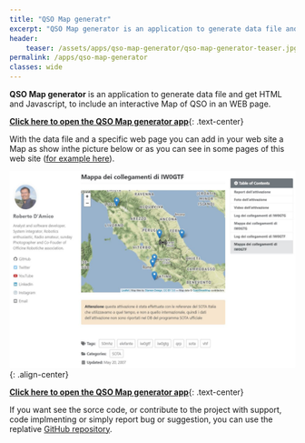 ```yaml
---
title: "QSO Map generatr"
excerpt: "QSO Map generator is an application to generate data file and get HTML and Javascript, to include an interactive Map of QSO in an WEB page"
header: 
    teaser: /assets/apps/qso-map-generator/qso-map-generator-teaser.jpg
permalink: /apps/qso-map-generator
classes: wide
---
```


**QSO Map generator** is an application to generate data file and get HTML and Javascript, to include an interactive Map of QSO in an WEB page.

**[Click here to open the QSO Map generator app](https://bobboteck.github.io/app/qso-map-generator/index.html)**{: .text-center}

With the data file and a specific web page you can add in your web site a Map as show inthe picture below or as you can see in some pages of this web site ([for example here](https://bobboteck.github.io/sota/sota-monte-elefante/)).

![QSO Map generator](/assets/apps/qso-map-generator/qso-map-generator-example.jpg){: .align-center}

**[Click here to open the QSO Map generator app](https://bobboteck.github.io/app/qso-map-generator/index.html)**{: .text-center}

If you want see the sorce code, or contribute to the project with support, code implmenting or simply report bug or suggestion, you can use the replative [GitHub repository](https://github.com/bobboteck/qso-map-generator).
